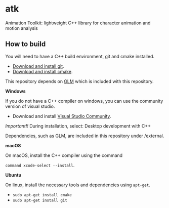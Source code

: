# atk
Animation Toolkit: lightweight C++ library for character animation and motion analysis

## How to build

You will need to have a C++ build environment, git and cmake installed.

* [Download and install git](https://git-scm.com/download/win).
* [Download and install cmake](https://github.com/Kitware/CMake/releases/download/v3.19.4/cmake-3.19.4-win64-x64.msi).

This repository depends on [GLM](https://github.com/g-truc/glm) which is included with this repository.

**Windows**

If you do not have a C++ compiler on windows, you can use the community version of visual studio. 

* Download and install [Visual Studio Community](https://visualstudio.microsoft.com/vs/community/).

*Important!!* During installation, select: Desktop development with C++ 

Dependencies, such as GLM, are included in this repository under /external.

**macOS**

On macOS, install the C++ compiler using the command

`command xcode-select --install`. 

**Ubuntu**

On linux, install the necessary tools and dependencies using `apt-get`.

* `sudo apt-get install cmake`
* `sudo apt-get install git`
